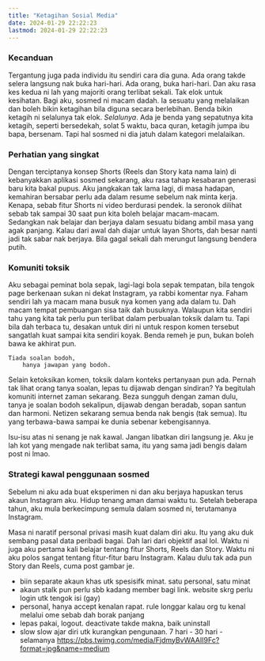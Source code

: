 ```yaml
---
title: "Ketagihan Sosial Media"
date: 2024-01-29 22:22:23
lastmod: 2024-01-29 22:22:23
---
```


### Kecanduan

Tergantung juga pada individu itu sendiri cara dia guna. Ada orang takde selera langsung nak buka hari-hari. Ada orang, buka hari-hari. Dan aku rasa kes kedua ni lah yang majoriti orang terlibat sekali. Tak elok untuk kesihatan. Bagi aku, sosmed ni macam dadah. Ia sesuatu yang melalaikan dan boleh bikin ketagihan bila diguna secara berlebihan. Benda bikin ketagih ni selalunya tak elok. *Selalunya*. Ada je benda yang sepatutnya kita ketagih, seperti bersedekah, solat 5 waktu, baca quran, ketagih jumpa ibu bapa, bersenam. Tapi hal sosmed ni dia jatuh dalam kategori melalaikan.

### Perhatian yang singkat

Dengan terciptanya konsep Shorts (Reels dan Story kata nama lain) di kebanyakkan aplikasi sosmed sekarang, aku rasa tahap kesabaran generasi baru kita bakal pupus. Aku jangkakan tak lama lagi, di masa hadapan, kemahiran bersabar perlu ada dalam resume sebelum nak minta kerja. Kenapa, sebab fitur Shorts ni video berdurasi pendek. Ia seronok dilihat sebab tak sampai 30 saat pun kita boleh belajar macam-macam. Sedangkan nak belajar dan berjaya dalam sesuatu bidang ambil masa yang agak panjang. Kalau dari awal dah diajar untuk layan Shorts, dah besar nanti jadi tak sabar nak berjaya. Bila gagal sekali dah merungut langsung bendera putih.

### Komuniti toksik

Aku sebagai peminat bola sepak, lagi-lagi bola sepak tempatan, bila tengok page berkenaan sukan ni dekat Instagram, ya rabbi komentar nya. Faham sendiri lah ya macam mana busuk nya komen yang ada dalam tu. Dah macam tempat pembuangan sisa taik dah busuknya. Walaupun kita sendiri tahu yang kita tak perlu pun terlibat dalam perbualan toksik dalam tu. Tapi bila dah terbaca tu, desakan untuk diri ni untuk respon komen tersebut sangatlah kuat sampai kita sendiri koyak. Benda remeh je pun, bukan boleh bawa ke akhirat pun.

```
Tiada soalan bodoh,  
    hanya jawapan yang bodoh.
```

Selain ketoksikan komen, toksik dalam konteks pertanyaan pun ada. Pernah tak lihat orang tanya soalan, lepas tu dijawab dengan sindiran? Ya begitulah komuniti internet zaman sekarang. Beza sungguh dengan zaman dulu, tanya je soalan bodoh sekalipun, dijawab dengan beradab, sopan santun dan harmoni. Netizen sekarang semua benda nak bengis (tak semua). Itu yang terbawa-bawa sampai ke dunia sebenar kebengisannya.

Isu-isu atas ni senang je nak kawal. Jangan libatkan diri langsung je. Aku je lah kot yang mengade nak terlibat sama, itu yang sama jadi bengis dalam post ni lmao.

### Strategi kawal penggunaan sosmed

Sebelum ni aku ada buat eksperimen ni dan aku berjaya hapuskan terus akaun Instagram aku. Hidup tenang aman damai waktu tu. Setelah beberapa tahun, aku mula berkecimpung semula dalam sosmed ni, terutamanya Instagram. 

Masa ni naratif personal privasi masih kuat dalam diri aku. Itu yang aku duk sembang pasal data peribadi bagai. Dah lari dari objektif asal lol. Waktu ni juga aku pertama kali belajar tentang fitur Shorts, Reels dan Story. Waktu ni aku polos sangat tentang fitur-fitur baru Instagram. Kalau dulu tak ada pun Story dan Reels, cuma post gambar je. 

- biin separate akaun khas utk  spesisifk minat. satu personal, satu minat
- akaun stalk pun perlu sbb kadang member bagi link. website skrg perlu login utk tengok isi (gay)
- personal, hanya accept kenalan rapat. rule longgar kalau org tu kenal melalui ome sebab dah borak panjang
- lepas pakai, logout. deactivate takde makna, baik uninstall
- slow slow ajar diri utk kurangkan pengunaan. 7 hari - 30 hari - selamanya
https://pbs.twimg.com/media/FjdmyBvWAAII9Fc?format=jpg&name=medium
